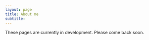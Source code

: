 ```yaml
---
layout: page
title: About me
subtitle: 
---
```


These pages are currently in development. Please come back soon.